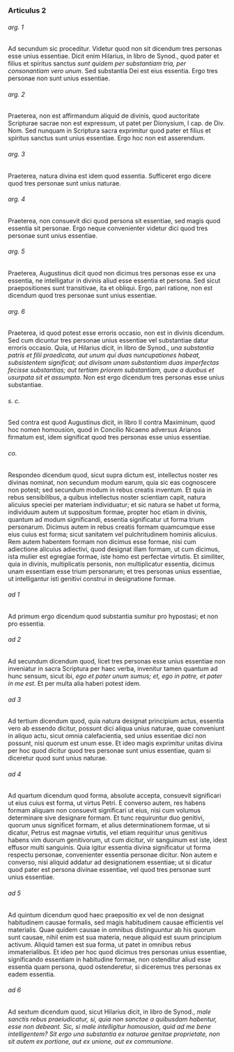 ### Articulus 2

###### arg. 1
Ad secundum sic proceditur. Videtur quod non sit dicendum tres personas esse unius essentiae. Dicit enim Hilarius, in libro de Synod., quod pater et filius et spiritus sanctus *sunt quidem per substantiam tria, per consonantiam vero unum*. Sed substantia Dei est eius essentia. Ergo tres personae non sunt unius essentiae.

###### arg. 2
Praeterea, non est affirmandum aliquid de divinis, quod auctoritate Scripturae sacrae non est expressum, ut patet per Dionysium, I cap. de Div. Nom. Sed nunquam in Scriptura sacra exprimitur quod pater et filius et spiritus sanctus sunt unius essentiae. Ergo hoc non est asserendum.

###### arg. 3
Praeterea, natura divina est idem quod essentia. Sufficeret ergo dicere quod tres personae sunt unius naturae.

###### arg. 4
Praeterea, non consuevit dici quod persona sit essentiae, sed magis quod essentia sit personae. Ergo neque convenienter videtur dici quod tres personae sunt unius essentiae.

###### arg. 5
Praeterea, Augustinus dicit quod non dicimus tres personas esse ex una essentia, ne intelligatur in divinis aliud esse essentia et persona. Sed sicut praepositiones sunt transitivae, ita et obliqui. Ergo, pari ratione, non est dicendum quod tres personae sunt unius essentiae.

###### arg. 6
Praeterea, id quod potest esse erroris occasio, non est in divinis dicendum. Sed cum dicuntur tres personae unius essentiae vel substantiae datur erroris occasio. Quia, ut Hilarius dicit, in libro de Synod., *una substantia patris et filii praedicata, aut unum qui duas nuncupationes habeat, subsistentem significat; aut divisam unam substantiam duas imperfectas fecisse substantias; aut tertiam priorem substantiam, quae a duobus et usurpata sit et assumpta*. Non est ergo dicendum tres personas esse unius substantiae.

###### s. c.
Sed contra est quod Augustinus dicit, in libro II contra Maximinum, quod hoc nomen homousion, quod in Concilio Nicaeno adversus Arianos firmatum est, idem significat quod tres personas esse unius essentiae.

###### co.
Respondeo dicendum quod, sicut supra dictum est, intellectus noster res divinas nominat, non secundum modum earum, quia sic eas cognoscere non potest; sed secundum modum in rebus creatis inventum. Et quia in rebus sensibilibus, a quibus intellectus noster scientiam capit, natura alicuius speciei per materiam individuatur; et sic natura se habet ut forma, individuum autem ut suppositum formae, propter hoc etiam in divinis, quantum ad modum significandi, essentia significatur ut forma trium personarum. Dicimus autem in rebus creatis formam quamcumque esse eius cuius est forma; sicut sanitatem vel pulchritudinem hominis alicuius. Rem autem habentem formam non dicimus esse formae, nisi cum adiectione alicuius adiectivi, quod designat illam formam, ut cum dicimus, ista mulier est egregiae formae, iste homo est perfectae virtutis. Et similiter, quia in divinis, multiplicatis personis, non multiplicatur essentia, dicimus unam essentiam esse trium personarum; et tres personas unius essentiae, ut intelligantur isti genitivi construi in designatione formae.

###### ad 1
Ad primum ergo dicendum quod substantia sumitur pro hypostasi; et non pro essentia.

###### ad 2
Ad secundum dicendum quod, licet tres personas esse unius essentiae non inveniatur in sacra Scriptura per haec verba, invenitur tamen quantum ad hunc sensum, sicut ibi, *ego et pater unum sumus; et, ego in patre, et pater in me est*. Et per multa alia haberi potest idem.

###### ad 3
Ad tertium dicendum quod, quia natura designat principium actus, essentia vero ab essendo dicitur, possunt dici aliqua unius naturae, quae conveniunt in aliquo actu, sicut omnia calefacientia, sed unius essentiae dici non possunt, nisi quorum est unum esse. Et ideo magis exprimitur unitas divina per hoc quod dicitur quod tres personae sunt unius essentiae, quam si diceretur quod sunt unius naturae.

###### ad 4
Ad quartum dicendum quod forma, absolute accepta, consuevit significari ut eius cuius est forma, ut virtus Petri. E converso autem, res habens formam aliquam non consuevit significari ut eius, nisi cum volumus determinare sive designare formam. Et tunc requiruntur duo genitivi, quorum unus significet formam, et alius determinationem formae, ut si dicatur, Petrus est magnae virtutis, vel etiam requiritur unus genitivus habens vim duorum genitivorum, ut cum dicitur, vir sanguinum est iste, idest effusor multi sanguinis. Quia igitur essentia divina significatur ut forma respectu personae, convenienter essentia personae dicitur. Non autem e converso, nisi aliquid addatur ad designationem essentiae; ut si dicatur quod pater est persona divinae essentiae, vel quod tres personae sunt unius essentiae.

###### ad 5
Ad quintum dicendum quod haec praepositio ex vel de non designat habitudinem causae formalis, sed magis habitudinem causae efficientis vel materialis. Quae quidem causae in omnibus distinguuntur ab his quorum sunt causae, nihil enim est sua materia, neque aliquid est suum principium activum. Aliquid tamen est sua forma, ut patet in omnibus rebus immaterialibus. Et ideo per hoc quod dicimus tres personas unius essentiae, significando essentiam in habitudine formae, non ostenditur aliud esse essentia quam persona, quod ostenderetur, si diceremus tres personas ex eadem essentia.

###### ad 6
Ad sextum dicendum quod, sicut Hilarius dicit, in libro de Synod., *male sanctis rebus praeiudicatur, si, quia non sanctae a quibusdam habentur, esse non debeant. Sic, si male intelligitur homousion, quid ad me bene intelligentem? Sit ergo una substantia ex naturae genitae proprietate, non sit autem ex portione, aut ex unione, aut ex communione*.

